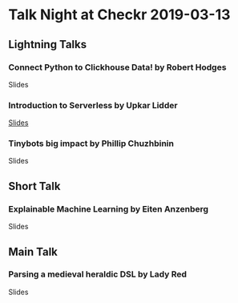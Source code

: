 # Talk Night at Checkr 2019-03-13

## Lightning Talks

### Connect Python to Clickhouse Data! by Robert Hodges

Slides

### Introduction to Serverless by Upkar Lidder

[Slides](https://slides.com/upkar/serverless-short#/)

### Tinybots big impact by Phillip Chuzhbinin

Slides

## Short Talk

### Explainable Machine Learning by Eiten Anzenberg

Slides

## Main Talk

### Parsing a medieval heraldic DSL by Lady Red

Slides
